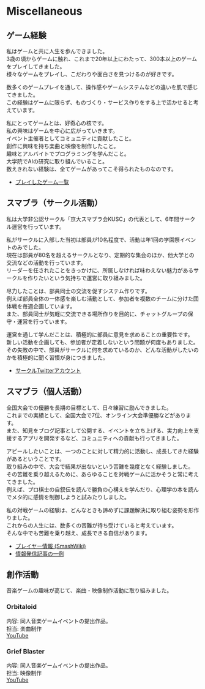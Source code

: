 # Miscellaneous

## ゲーム経験
私はゲームと共に人生を歩んできました。  
3歳の頃からゲームに触れ、これまで20年以上にわたって、300本以上のゲームをプレイしてきました。  
様々なゲームをプレイし、こだわりや面白さを見つけるのが好きです。  

数多くのゲームプレイを通して、操作感やゲームシステムなどの違いを肌で感じてきました。  
この経験はゲームに限らず、ものづくり・サービス作りをする上で活かせると考えています。

私にとってゲームとは、好奇心の核です。  
私の興味はゲームを中心に広がっていきます。  
イベント主催者としてコミュニティに貢献したこと。  
創作に興味を持ち楽曲と映像を制作したこと。  
趣味とアルバイトでプログラミングを学んだこと。  
大学院でAIの研究に取り組んでいること。  
数えきれない経験は、全てゲームがあってこそ得られたものなのです。

- [プレイしたゲーム一覧](https://super-gazelle-576.notion.site/89913c398cc94c8ebe41e064a3839018?v=e12d7ab2522c455aa4d65441b2f439ef)

## スマブラ（サークル活動）
私は大学非公認サークル「京大スマブラ会KUSC」の代表として、6年間サークル運営を行っています。  

私がサークルに入部した当初は部員が10名程度で、活動は年1回の学園祭イベントのみでした。  
現在は部員が80名を超えるサークルとなり、定期的な集会のほか、他大学との交流などの活動を行っています。  
リーダーを任されたことをきっかけに、所属しなければ味わえない魅力があるサークルを作りたいという気持ちで運営に取り組みました。

尽力したことは、部員同士の交流を促すシステム作りです。  
例えば部員全体の一体感を楽しむ活動として、参加者を複数のチームに分けた団体戦を毎週企画しています。  
また、部員同士が気軽に交流できる場所作りを目的に、チャットグループの保守・運営を行っています。

運営を通して学んだことは、積極的に部員に意見を求めることの重要性です。  
新しい活動を企画しても、参加者が定着しないという問題が何度もありました。  
その失敗の中で、部員がサークルに何を求めているのか、どんな活動がしたいのかを積極的に聞く習慣が身につきました。

- [サークルTwitterアカウント](https://twitter.com/KUSC_)

## スマブラ（個人活動）
全国大会での優勝を長期の目標として、日々練習に励んできました。  
これまでの実績として、全国大会で7位、オンライン大会準優勝などがあります。  
また、知見をブログ記事として公開する、イベントを立ち上げる、実力向上を支援するアプリを開発するなど、コミュニティへの貢献も行ってきました。

アピールしたいことは、一つのことに対して精力的に活動し、成長してきた経験があるということです。  
取り組みの中で、大会で結果が出ないという苦難を幾度となく経験しました。  
その苦難を乗り越えるために、あらゆることを対戦ゲームに活かそうと常に考えてきました。  
例えば、プロ棋士の自叙伝を読んで勝負の心構えを学んだり、心理学の本を読んでメタ的に感情を制御しようと試みたりしました。

私の対戦ゲームの経験は、どんなときも諦めずに課題解決に取り組む姿勢を形作りました。  
これからの人生には、数多くの苦難が待ち受けていると考えています。  
そんな中でも苦難を乗り越え、成長できる自信があります。

- [プレイヤー情報 (SmashWiki)](https://www.ssbwiki.com/Smasher:Chart-yatsu)
- [情報発信記事の一例](https://kusmashcircle.hatenablog.com/entry/2021/11/30/190816)

## 創作活動
音楽ゲームの趣味が高じて、楽曲・映像制作活動に取り組みました。

### Orbitaloid  
内容: 同人音楽ゲームイベントの提出作品。  
担当: 楽曲制作  
[YouTube](https://youtu.be/LQZuWSlGZsA)

### Grief Blaster  
内容: 同人音楽ゲームイベントの提出作品。  
担当: 映像制作   
[YouTube](https://youtu.be/w2DWr40QD3k)
